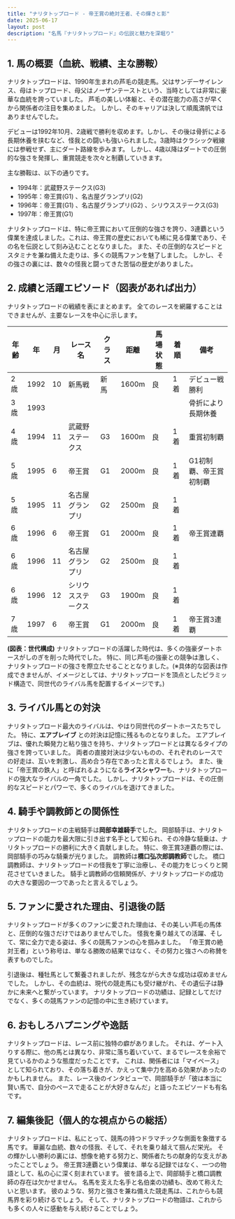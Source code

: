```yaml
---
title: "ナリタトップロード - 帝王賞の絶対王者、その輝きと影"
date: 2025-06-17
layout: post
description: "名馬『ナリタトップロード』の伝説と魅力を深堀り"
---
```


## 1. 馬の概要（血統、戦績、主な勝鞍）

ナリタトップロードは、1990年生まれの芦毛の競走馬。父はサンデーサイレンス、母はトップロード、母父はノーザンテーストという、当時としては非常に豪華な血統を誇っていました。  芦毛の美しい体躯と、その潜在能力の高さが早くから関係者の注目を集めました。  しかし、そのキャリアは決して順風満帆ではありませんでした。

デビューは1992年10月、2歳戦で勝利を収めます。しかし、その後は骨折による長期休養を挟むなど、怪我との闘いも強いられました。3歳時はクラシック戦線には参戦せず、主にダート路線を歩みます。  しかし、4歳以降はダートでの圧倒的な強さを発揮し、重賞競走を次々と制覇していきます。

主な勝鞍は、以下の通りです。

* 1994年：武蔵野ステークス(G3)
* 1995年：帝王賞(G1) 、名古屋グランプリ(G2)
* 1996年：帝王賞(G1) 、名古屋グランプリ(G2) 、シリウスステークス(G3)
* 1997年：帝王賞(G1)


ナリタトップロードは、特に帝王賞において圧倒的な強さを誇り、3連覇という偉業を達成しました。これは、帝王賞の歴史においても稀に見る偉業であり、その名を伝説として刻み込むこととなりました。  また、その圧倒的なスピードとスタミナを兼ね備えた走りは、多くの競馬ファンを魅了しました。  しかし、その強さの裏には、数々の怪我と闘ってきた苦悩の歴史がありました。


## 2. 成績と活躍エピソード（図表があれば出力）

ナリタトップロードの戦績を表にまとめます。  全てのレースを網羅することはできませんが、主要なレースを中心に示します。

| 年齢 | 年 | 月 | レース名 | クラス | 距離 | 馬場状態 | 着順 | 備考 |
|---|---|---|---|---|---|---|---|---|
| 2歳 | 1992 | 10 | 新馬戦 | 新馬 | 1600m | 良 | 1着 | デビュー戦勝利 |
| 3歳 | 1993 |  |  |  |  |  |  |  骨折により長期休養 |
| 4歳 | 1994 | 11 | 武蔵野ステークス | G3 | 1600m | 良 | 1着 | 重賞初制覇 |
| 5歳 | 1995 | 6 | 帝王賞 | G1 | 2000m | 良 | 1着 | G1初制覇、帝王賞初制覇 |
| 5歳 | 1995 | 11 | 名古屋グランプリ | G2 | 2500m | 良 | 1着 |  |
| 6歳 | 1996 | 6 | 帝王賞 | G1 | 2000m | 良 | 1着 | 帝王賞連覇 |
| 6歳 | 1996 | 11 | 名古屋グランプリ | G2 | 2500m | 良 | 1着 |  |
| 6歳 | 1996 | 12 | シリウスステークス | G3 | 1900m | 良 | 1着 |  |
| 7歳 | 1997 | 6 | 帝王賞 | G1 | 2000m | 良 | 1着 | 帝王賞3連覇 |


**(図表：世代構成)**  ナリタトップロードの活躍した時代は、多くの強豪ダートホースがしのぎを削った時代でした。  特に、同じ芦毛の強豪との競争は激しく、ナリタトップロードの強さを際立たせることとなりました。(※具体的な図表は作成できませんが、イメージとしては、ナリタトップロードを頂点としたピラミッド構造で、同世代のライバル馬を配置するイメージです。)


## 3. ライバル馬との対決

ナリタトップロード最大のライバルは、やはり同世代のダートホースたちでした。  特に、**エアブレイブ** との対決は記憶に残るものとなりました。  エアブレイブは、優れた瞬発力と粘り強さを持ち、ナリタトップロードとは異なるタイプの強さを誇っていました。  両者の直接対決は少ないものの、それぞれのレースでの好走は、互いを刺激し、高め合う存在であったと言えるでしょう。  また、後に「帝王賞の鉄人」と呼ばれるようになる**ライスシャワー**も、ナリタトップロードの強大なライバルの一角でした。  しかし、ナリタトップロードは、その圧倒的なスピードとパワーで、多くのライバルを退けてきました。


## 4. 騎手や調教師との関係性

ナリタトップロードの主戦騎手は**岡部幸雄騎手**でした。  岡部騎手は、ナリタトップロードの能力を最大限に引き出す名手として知られ、その冷静な騎乗は、ナリタトップロードの勝利に大きく貢献しました。  特に、帝王賞3連覇の際には、岡部騎手の巧みな騎乗が光りました。  調教師は**橋口弘次郎調教師**でした。  橋口調教師は、ナリタトップロードの怪我を丁寧に治療し、その能力をじっくりと開花させていきました。  騎手と調教師の信頼関係が、ナリタトップロードの成功の大きな要因の一つであったと言えるでしょう。


## 5. ファンに愛された理由、引退後の話

ナリタトップロードが多くのファンに愛された理由は、その美しい芦毛の馬体と、圧倒的な強さだけではありませんでした。  怪我を乗り越えての活躍、そして、常に全力で走る姿は、多くの競馬ファンの心を掴みました。  「帝王賞の絶対王者」という称号は、単なる勝敗の結果ではなく、その努力と強さへの称賛を表すものでした。

引退後は、種牡馬として繋養されましたが、残念ながら大きな成功は収めませんでした。  しかし、その血統は、現代の競走馬にも受け継がれ、その遺伝子は静かに未来へと繋がっています。  ナリタトップロードの功績は、記録としてだけでなく、多くの競馬ファンの記憶の中に生き続けています。


## 6. おもしろハプニングや逸話

ナリタトップロードは、レース前に独特の癖がありました。  それは、ゲート入りする際に、他の馬とは異なり、非常に落ち着いていて、まるでレースを余裕で見ているかのような態度だったことです。  これは、関係者には「マイペース」として知られており、その落ち着きが、かえって集中力を高める効果があったのかもしれません。  また、レース後のインタビューで、岡部騎手が「彼は本当に賢い馬で、自分のペースで走ることが大好きなんだ」と語ったエピソードも有名です。


## 7. 編集後記（個人的な視点からの総括）

ナリタトップロードは、私にとって、競馬の持つドラマチックな側面を象徴する馬です。  華麗な血統、数々の怪我、そして、それを乗り越えて掴んだ栄光。  その輝かしい勝利の裏には、想像を絶する努力と、関係者たちの献身的な支えがあったことでしょう。  帝王賞3連覇という偉業は、単なる記録ではなく、一つの物語として、私の心に深く刻まれています。  彼を語る上で、岡部騎手と橋口調教師の存在は欠かせません。  名馬を支えた名手と名伯楽の功績も、改めて称えたいと思います。  彼のような、努力と強さを兼ね備えた競走馬は、これからも競馬界を彩り続けるでしょう。  そして、ナリタトップロードの物語は、これからも多くの人々に感動を与え続けることでしょう。
